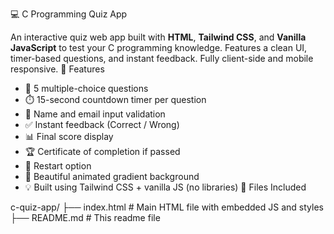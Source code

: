  💻 C Programming Quiz App

An interactive quiz web app built with **HTML**, **Tailwind CSS**, and **Vanilla JavaScript** to test your C programming knowledge. Features a clean UI, timer-based questions, and instant feedback. Fully client-side and mobile responsive.
🌟 Features

- 🎯 5 multiple-choice questions
- ⏱️ 15-second countdown timer per question
- 👤 Name and email input validation
- ✅ Instant feedback (Correct / Wrong)
- 📊 Final score display
- 🏆 Certificate of completion if passed
- 🔁 Restart option
- 🎨 Beautiful animated gradient background
- 💡 Built using Tailwind CSS + vanilla JS (no libraries)
 📁 Files Included

c-quiz-app/
├── index.html        # Main HTML file with embedded JS and styles
├── README.md         # This readme file

